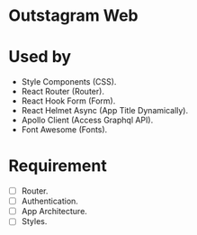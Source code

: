 # Outstagram Web

# Used by

- Style Components (CSS).
- React Router (Router).
- React Hook Form (Form).
- React Helmet Async (App Title Dynamically).
- Apollo Client (Access Graphql API).
- Font Awesome (Fonts).

# Requirement

- [ ] Router.
- [ ] Authentication.
- [ ] App Architecture.
- [ ] Styles.
